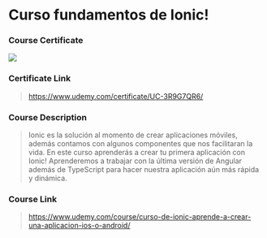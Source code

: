 # Curso fundamentos de Ionic!

### Course Certificate
![](https://udemy-certificate.s3.amazonaws.com/image/UC-3R9G7QR6.jpg?l=null)

### Certificate Link
> https://www.udemy.com/certificate/UC-3R9G7QR6/

### Course Description
> Ionic es la solución al momento de crear aplicaciones móviles, además contamos con algunos componentes que nos facilitaran la vida. En este curso aprenderás a crear tu primera aplicación con Ionic!
> Aprenderemos a trabajar con la última versión de Angular además de TypeScript para hacer nuestra aplicación aún más rápida y dinámica.

### Course Link
> https://www.udemy.com/course/curso-de-ionic-aprende-a-crear-una-aplicacion-ios-o-android/
